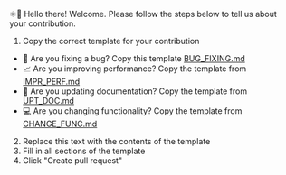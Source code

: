 ⚛👋 Hello there! Welcome. Please follow the steps below to tell us about your contribution.

1. Copy the correct template for your contribution

- 🐛 Are you fixing a bug? Copy this template [BUG_FIXING.md](https://github.com/Werewolf-Solutions/.github/tree/main/profile/BUG_FIXING.md)
- 📈 Are you improving performance? Copy the template from [IMPR_PERF.md](https://github.com/Werewolf-Solutions/.github/tree/main/profile/IMPR_PERF.md)
- 📝 Are you updating documentation? Copy the template from [UPT_DOC.md](https://github.com/Werewolf-Solutions/.github/tree/main/profile/UPT_DOC.md)
- 💻 Are you changing functionality? Copy the template from [CHANGE_FUNC.md](https://github.com/Werewolf-Solutions/.github/tree/main/profile/CHANGE_FUNC.md)

2. Replace this text with the contents of the template
3. Fill in all sections of the template
4. Click "Create pull request"
